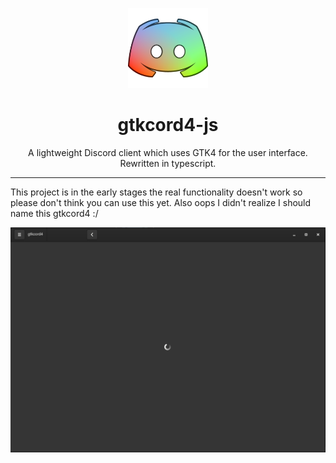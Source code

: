 <p align="center">
	
<img width="128" src="logo.png" />
<h1 align="center">gtkcord4-js</h1>
<p  align="center">A lightweight Discord client which uses GTK4 for the user interface. Rewritten in typescript.</p>

</p>

***

This project is in the early stages the real functionality doesn't work so please don't think you can use this yet. Also oops I didn't realize I should name this gtkcord4 :/

<p align="center">
<img width="512" src="Screenshot.png" />
</p>
